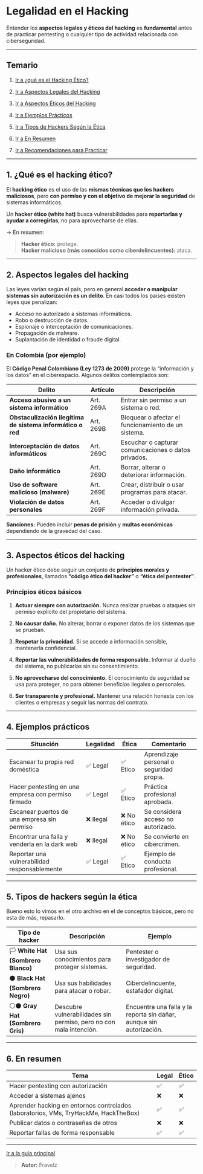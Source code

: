 # Legalidad en el Hacking

Entender los **aspectos legales y éticos del hacking** es **fundamental** antes de practicar pentesting o cualquier tipo de actividad relacionada con ciberseguridad.

---

## Temario

1. [Ir a ¿qué es el Hacking Ético?](#1-qué-es-el-hacking-ético)

2. [Ir a Aspectos Legales del Hacking](#2-aspectos-legales-del-hacking)

3. [Ir a Aspectos Éticos del Hacking](#3-aspectos-éticos-del-hacking)

4. [Ir a Ejemplos Prácticos](#4-ejemplos-prácticos)

5. [Ir a Tipos de Hackers Según la Ética](#5-tipos-de-hackers-según-la-ética)

6. [Ir a En Resumen](#6-en-resumen)

7. [Ir a Recomendaciones para Practicar](#7-recomendación-para-aprender-legalmente)

---

## 1. ¿Qué es el hacking ético?

El **hacking ético** es el uso de las **mismas técnicas que los hackers maliciosos**, pero **con permiso y con el objetivo de mejorar la seguridad** de sistemas informáticos.

Un **hacker ético (white hat)** busca vulnerabilidades para **reportarlas y ayudar a corregirlas**, no para aprovecharse de ellas.

→ En resumen:

> **Hacker ético:** protege.  
> **Hacker malicioso (más conocidos como ciberdelincuentes):** ataca.

---

## 2. Aspectos legales del hacking

Las leyes varían según el país, pero en general **acceder o manipular sistemas sin autorización es un delito**. En casi todos los países existen leyes que penalizan:

* Acceso no autorizado a sistemas informáticos.
* Robo o destrucción de datos.
* Espionaje o interceptación de comunicaciones.
* Propagación de malware.
* Suplantación de identidad o fraude digital.

### En Colombia (por ejemplo)

El **Código Penal Colombiano (Ley 1273 de 2009)** protege la “información y los datos” en el ciberespacio.
Algunos delitos contemplados son:

| Delito                                                     | Artículo  | Descripción                                          |
| ---------------------------------------------------------- | --------- | ---------------------------------------------------- |
| **Acceso abusivo a un sistema informático**                | Art. 269A | Entrar sin permiso a un sistema o red.               |
| **Obstaculización ilegítima de sistema informático o red** | Art. 269B | Bloquear o afectar el funcionamiento de un sistema.  |
| **Interceptación de datos informáticos**                   | Art. 269C | Escuchar o capturar comunicaciones o datos privados. |
| **Daño informático**                                       | Art. 269D | Borrar, alterar o deteriorar información.            |
| **Uso de software malicioso (malware)**                    | Art. 269E | Crear, distribuir o usar programas para atacar.      |
| **Violación de datos personales**                          | Art. 269F | Acceder o divulgar información privada.              |

**Sanciones:** Pueden incluir **penas de prisión** y **multas económicas** dependiendo de la gravedad del caso.

---

## 3. Aspectos éticos del hacking

Un hacker ético debe seguir un conjunto de **principios morales y profesionales**, llamados **“código ético del hacker”** o **“ética del pentester”**.

### Principios éticos básicos

1. **Actuar siempre con autorización.**
   Nunca realizar pruebas o ataques sin permiso explícito del propietario del sistema.

2. **No causar daño.**
   No alterar, borrar o exponer datos de los sistemas que se prueban.

3. **Respetar la privacidad.**
   Si se accede a información sensible, mantenerla confidencial.

4. **Reportar las vulnerabilidades de forma responsable.**
   Informar al dueño del sistema, no publicarlas sin su consentimiento.

5. **No aprovecharse del conocimiento.**
   El conocimiento de seguridad se usa para proteger, no para obtener beneficios ilegales o personales.

6. **Ser transparente y profesional.**
   Mantener una relación honesta con los clientes o empresas y seguir las normas del contrato.

---

## 4. Ejemplos prácticos

| Situación                                           | Legalidad | Ética      | Comentario                               |
| --------------------------------------------------- | --------- | ---------- | ---------------------------------------- |
| Escanear tu propia red doméstica                    | ✅ Legal   | ✅ Ético    | Aprendizaje personal o seguridad propia. |
| Hacer pentesting en una empresa con permiso firmado | ✅ Legal   | ✅ Ético    | Práctica profesional aprobada.           |
| Escanear puertos de una empresa sin permiso         | ❌ Ilegal  | ❌ No ético | Se considera acceso no autorizado.       |
| Encontrar una falla y venderla en la dark web       | ❌ Ilegal  | ❌ No ético | Se convierte en cibercrimen.             |
| Reportar una vulnerabilidad responsablemente        | ✅ Legal   | ✅ Ético    | Ejemplo de conducta profesional.         |

---

## 5. Tipos de hackers según la ética

Bueno esto lo vimos en el otro archivo en el de conceptos básicos, pero no esta de más, repasarlo.

| Tipo de hacker                      | Descripción                                                        | Ejemplo                                                              |
| ----------------------------------- | ------------------------------------------------------------------ | -------------------------------------------------------------------- |
| 🏳️ **White Hat (Sombrero Blanco)** | Usa sus conocimientos para proteger sistemas.                      | Pentester o investigador de seguridad.                               |
| ⚫ **Black Hat (Sombrero Negro)**    | Usa sus habilidades para atacar o robar.                           | Ciberdelincuente, estafador digital.                                 |
| ⚪⚫ **Gray Hat (Sombrero Gris)**     | Descubre vulnerabilidades sin permiso, pero no con mala intención. | Encuentra una falla y la reporta sin dañar, aunque sin autorización. |

---

## 6. En resumen

| Tema                                                                                | Legal | Ético |
| ----------------------------------------------------------------------------------- | ----- | ----- |
| Hacer pentesting con autorización                                                   | ✅     | ✅     |
| Acceder a sistemas ajenos                                                           | ❌     | ❌     |
| Aprender hacking en entornos controlados (laboratorios, VMs, TryHackMe, HackTheBox) | ✅     | ✅     |
| Publicar datos o contraseñas de otros                                               | ❌     | ❌     |
| Reportar fallas de forma responsable                                                | ✅     | ✅     |

---

[Ir a la guía principal](./../readme.md#0-conceptos-b%C3%A1sicos-leer-archivo)

> **Autor:** Fravelz
